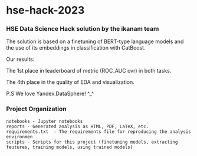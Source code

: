 # hse-hack-2023

### HSE Data Science Hack solution by the ikanam team

The solution is based on a finetuning of BERT-type language models and the use of its embeddings in classification with CatBoost. 

Our results:

The 1st place in leaderboard of metric (ROC_AUC ovr) in both tasks.

The 4th place in the quality of EDA and visualization.


P.S We love Yandex.DataSphere! ^_^

### Project Organization
```
notebooks - Jupyter notebooks
reports - Generated analysis as HTML, PDF, LaTeX, etc.
requirements.txt  - The requirements file for reproducing the analysis environmen
scripts - Scripts for this project (finetuning models, extracting feutures, training models, using trained models)
```
